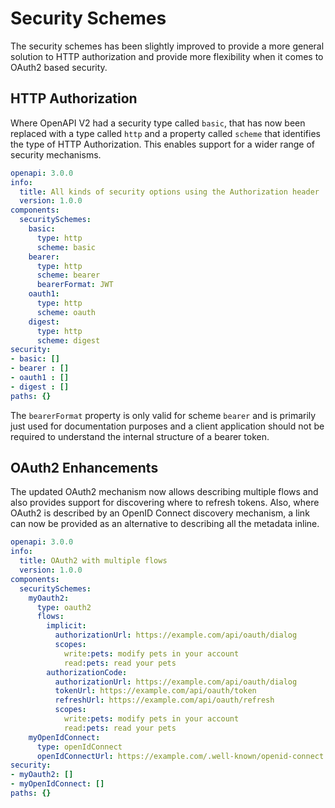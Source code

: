 # Security Schemes
The security schemes has been slightly improved to provide a more general solution to HTTP authorization and provide more flexibility when it comes to OAuth2 based security.

## HTTP Authorization
Where OpenAPI V2 had a security type called `basic`, that has now been replaced with a type called `http` and a property called `scheme` that identifies the type of HTTP Authorization.  This enables support for a wider range of security mechanisms.

```yaml
openapi: 3.0.0
info:
  title: All kinds of security options using the Authorization header
  version: 1.0.0
components:
  securitySchemes:
    basic:
      type: http
      scheme: basic
    bearer:
      type: http
      scheme: bearer
      bearerFormat: JWT
    oauth1:
      type: http
      scheme: oauth
    digest:
      type: http
      scheme: digest
security:
- basic: []
- bearer : []
- oauth1 : []
- digest : []
paths: {}
```

The `bearerFormat` property is only valid for scheme `bearer` and is primarily just used for documentation purposes and a client application should not be required to understand the internal structure of a bearer token.

## OAuth2 Enhancements

The updated OAuth2 mechanism now allows describing multiple flows and also provides support for discovering where to refresh tokens.  Also, where OAuth2 is described by an OpenID Connect discovery mechanism, a link can now be provided as an alternative to describing all the metadata inline.

```yaml
openapi: 3.0.0
info:
  title: OAuth2 with multiple flows
  version: 1.0.0
components:
  securitySchemes:
    myOauth2:
      type: oauth2
      flows: 
        implicit:
          authorizationUrl: https://example.com/api/oauth/dialog
          scopes:
            write:pets: modify pets in your account
            read:pets: read your pets
        authorizationCode:
          authorizationUrl: https://example.com/api/oauth/dialog
          tokenUrl: https://example.com/api/oauth/token
          refreshUrl: https://example.com/api/oauth/refresh
          scopes:
            write:pets: modify pets in your account
            read:pets: read your pets
    myOpenIdConnect:
      type: openIdConnect
      openIdConnectUrl: https://example.com/.well-known/openid-connect
security:
- myOauth2: []
- myOpenIdConnect: []
paths: {}
```
